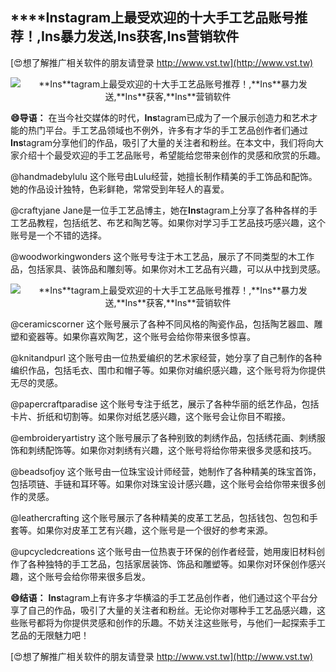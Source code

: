 ## ****Ins**tagram上最受欢迎的十大手工艺品账号推荐！,**Ins**暴力发送,**Ins**获客,**Ins**营销软件**

[😍想了解推广相关软件的朋友请登录 http://www.vst.tw](http://www.vst.tw)

 <center><img src="https://vst.tw/MP4/tuiguang/png/3.png" alt="**Ins**tagram上最受欢迎的十大手工艺品账号推荐！,**Ins**暴力发送,**Ins**获客,**Ins**营销软件"></center>

**😄导语：**
在当今社交媒体的时代，**Ins**tagram已成为了一个展示创造力和艺术才能的热门平台。手工艺品领域也不例外，许多有才华的手工艺品创作者们通过**Ins**tagram分享他们的作品，吸引了大量的关注者和粉丝。在本文中，我们将向大家介绍十个最受欢迎的手工艺品账号，希望能给您带来创作的灵感和欣赏的乐趣。

@handmadebylulu
这个账号由Lulu经营，她擅长制作精美的手工饰品和配饰。她的作品设计独特，色彩鲜艳，常常受到年轻人的喜爱。

@craftyjane
Jane是一位手工艺品博主，她在**Ins**tagram上分享了各种各样的手工艺品教程，包括纸艺、布艺和陶艺等。如果你对学习手工艺品技巧感兴趣，这个账号是一个不错的选择。

@woodworkingwonders
这个账号专注于木工艺品，展示了不同类型的木工作品，包括家具、装饰品和雕刻等。如果你对木工艺品有兴趣，可以从中找到灵感。

 <center><img src="https://vst.tw/MP4/tuiguang/png/2.png" alt="**Ins**tagram上最受欢迎的十大手工艺品账号推荐！,**Ins**暴力发送,**Ins**获客,**Ins**营销软件"></center>

@ceramicscorner
这个账号展示了各种不同风格的陶瓷作品，包括陶艺器皿、雕塑和瓷器等。如果你喜欢陶艺，这个账号会给你带来很多惊喜。

@knitandpurl
这个账号由一位热爱编织的艺术家经营，她分享了自己制作的各种编织作品，包括毛衣、围巾和帽子等。如果你对编织感兴趣，这个账号将为你提供无尽的灵感。

@papercraftparadise
这个账号专注于纸艺，展示了各种华丽的纸艺作品，包括卡片、折纸和切割等。如果你对纸艺感兴趣，这个账号会让你目不暇接。

@embroideryartistry
这个账号展示了各种别致的刺绣作品，包括绣花画、刺绣服饰和刺绣配饰等。如果你对刺绣有兴趣，这个账号将给你带来很多灵感和技巧。

@beadsofjoy
这个账号由一位珠宝设计师经营，她制作了各种精美的珠宝首饰，包括项链、手链和耳环等。如果你对珠宝设计感兴趣，这个账号会给你带来很多创作的灵感。

@leathercrafting
这个账号展示了各种精美的皮革工艺品，包括钱包、包包和手套等。如果你对皮革工艺有兴趣，这个账号是一个很好的参考来源。

@upcycledcreations
这个账号由一位热衷于环保的创作者经营，她用废旧材料创作了各种独特的手工艺品，包括家居装饰、饰品和雕塑等。如果你对环保创作感兴趣，这个账号会给你带来很多启发。

**😄结语：**
**Ins**tagram上有许多才华横溢的手工艺品创作者，他们通过这个平台分享了自己的作品，吸引了大量的关注者和粉丝。无论你对哪种手工艺品感兴趣，这些账号都将为你提供灵感和创作的乐趣。不妨关注这些账号，与他们一起探索手工艺品的无限魅力吧！

[😍想了解推广相关软件的朋友请登录 http://www.vst.tw](http://www.vst.tw)




